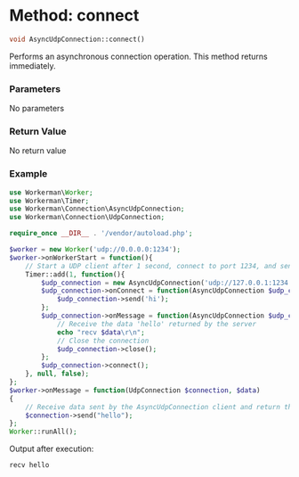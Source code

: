 # Method: connect

```php
void AsyncUdpConnection::connect()
```

Performs an asynchronous connection operation. This method returns immediately.

### Parameters
No parameters

### Return Value
No return value

### Example

```php
use Workerman\Worker;
use Workerman\Timer;
use Workerman\Connection\AsyncUdpConnection;
use Workerman\Connection\UdpConnection;

require_once __DIR__ . '/vendor/autoload.php';

$worker = new Worker('udp://0.0.0.0:1234');
$worker->onWorkerStart = function(){
    // Start a UDP client after 1 second, connect to port 1234, and send the string 'hi'
    Timer::add(1, function(){
        $udp_connection = new AsyncUdpConnection('udp://127.0.0.1:1234');
        $udp_connection->onConnect = function(AsyncUdpConnection $udp_connection){
            $udp_connection->send('hi');
        };
        $udp_connection->onMessage = function(AsyncUdpConnection $udp_connection, $data){
            // Receive the data 'hello' returned by the server
            echo "recv $data\r\n";
            // Close the connection
            $udp_connection->close();
        };
        $udp_connection->connect();
    }, null, false);
};
$worker->onMessage = function(UdpConnection $connection, $data)
{
    // Receive data sent by the AsyncUdpConnection client and return the string 'hello'
    $connection->send("hello");
};
Worker::runAll();             
```

Output after execution:
```
recv hello
```
